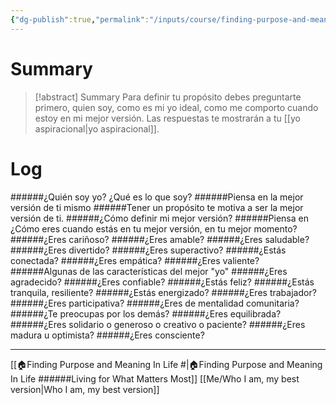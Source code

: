 ```yaml
---
{"dg-publish":true,"permalink":"/inputs/course/finding-purpose-and-meaning-in-life-living-for-what-matters-most/who-i-am/"}
---
```


# Summary
>[!abstract] Summary
> Para definir tu propósito debes preguntarte primero, quien soy, como es mi yo ideal, como me comporto cuando estoy en mi mejor versión. Las respuestas te mostrarán a tu [[yo aspiracional\|yo aspiracional]].

# Log
######¿Quién soy yo? ¿Qué es lo que soy?
   ######Piensa en la mejor versión de ti mismo
      ######Tener un propósito te motiva a ser la mejor versión de ti.
######¿Cómo definir mi mejor versión?
   ######Piensa en ¿Cómo eres cuando estás en tu mejor versión, en tu mejor momento?
      ######¿Eres cariñoso?
      ######¿Eres amable?
      ######¿Eres saludable?
      ######¿Eres divertido? 
      ######¿Eres superactivo?
      ######¿Estás conectada?
      ######¿Eres empática?
      ######¿Eres valiente?
   ######Algunas de las características del mejor "yo"
      ######¿Eres agradecido?
      ######¿Eres confiable?
      ######¿Estás feliz?
      ######¿Estás tranquila, resiliente?
      ######¿Estás energizado?
      ######¿Eres trabajador?
      ######¿Eres participativa?
      ######¿Eres de mentalidad comunitaria?
      ######¿Te preocupas por los demás?
      ######¿Eres equilibrada?
      ######¿Eres solidario o generoso o creativo o paciente? 
      ######¿Eres madura u optimista? 
      ######¿Eres consciente?

---
[[🏠Finding Purpose and Meaning In Life #\|🏠Finding Purpose and Meaning In Life ######Living for What Matters Most]]
[[Me/Who I am, my best version\|Who I am, my best version]]